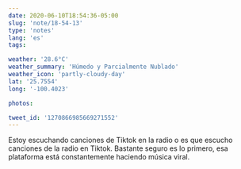 ```yaml
---
date: 2020-06-10T18:54:36-05:00
slug: 'note/18-54-13'
type: 'notes'
lang: 'es'
tags:

weather: '28.6°C'
weather_summary: 'Húmedo y Parcialmente Nublado'
weather_icon: 'partly-cloudy-day'
lat: '25.7554'
long: '-100.4023'

photos:

tweet_id: '1270866985669271552'
---
```

Estoy escuchando canciones de Tiktok en la radio o es que escucho canciones de la radio en Tiktok. Bastante seguro es lo primero, esa plataforma está constantemente haciendo música viral.
